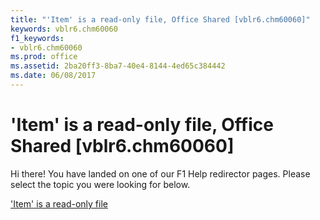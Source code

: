 ```yaml
---
title: "'Item' is a read-only file, Office Shared [vblr6.chm60060]"
keywords: vblr6.chm60060
f1_keywords:
- vblr6.chm60060
ms.prod: office
ms.assetid: 2ba20ff3-8ba7-40e4-8144-4ed65c384442
ms.date: 06/08/2017
---
```



# 'Item' is a read-only file, Office Shared [vblr6.chm60060]

Hi there! You have landed on one of our F1 Help redirector pages. Please select the topic you were looking for below.

['Item' is a read-only file](http://msdn.microsoft.com/library/a6e6766b-f770-09f2-e2ce-a652f15e6471%28Office.15%29.aspx)

